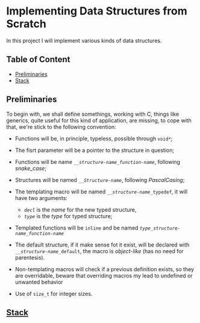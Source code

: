 # Implementing Data Structures from Scratch

In this project I will implement various kinds of data structures.

## Table of Content

* [Preliminaries](#preliminaries)
* [Stack](#stack)

## Preliminaries

To begin with, we shall define somethings, working with C, things like generics, quite useful for this kind of application, are missing, to cope with that, we're stick to the following convention:

* Functions will be, in principle, typeless, possible through `void*`;

* The fisrt parameter will be a pointer to the structure in question;

* Functions will be name <code>\_\_*structure-name*\_*function-name*</code>, following _snake\_case_;

* Structures will be named <code>\_\_*Structure-name*</code>, following _PascalCasing_;

* The templating macro will be named <code>\_\_*structure-name*\_typedef</code>, it will have two arguments:
   * _`decl`_ is the _name_ for the new typed structure,
   * _`type`_ is the _type_ for typed structure;

* Templated functions will be `inline` and be named <code>*type*\_*structure-name*\_*function-name*</code>

* The default structure, if it make sense fot it exist, will be declared with <code>\_\_*structure-name*\_default</code>, the macro is _object-like_ (has no need for parentesis).

* Non-templating macros will check if a previous definition exists, so they are overridable, beware that overriding macros my lead to undefined or unwanted behavior

* Use of `size_t` for integer sizes.

## [Stack](stack/README.md)